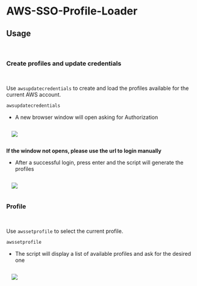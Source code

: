 # AWS-SSO-Profile-Loader

## Usage
<br/>

### Create profiles and update credentials
<br/>

Use `awsupdatecredentials` to create and load the profiles available for the current AWS account.

```sh
awsupdatecredentials
```
+ A new browser window will open asking for Authorization
<img style="margin:1em" src="https://gist.githubusercontent.com/EstebanRi/9534bd830145cd3971ae7ba5f26c1b8d/raw/d10cd7d9722f0b0de5d6b636ed6da70d876b1ad1/01.png">

 **If the window not opens, please use the url to login manually**

 + After a successful login, press enter and the script will generate the profiles
<img style="margin:1em" src="https://gist.githubusercontent.com/EstebanRi/9534bd830145cd3971ae7ba5f26c1b8d/raw/d10cd7d9722f0b0de5d6b636ed6da70d876b1ad1/02.png">


<br/>

### Profile
<br/>

Use `awssetprofile` to select the current profile.

```sh
awssetprofile
``` 

+ The script will display a list of available profiles and ask for the desired one
<img style="margin:1em" src="https://gist.githubusercontent.com/EstebanRi/9534bd830145cd3971ae7ba5f26c1b8d/raw/d10cd7d9722f0b0de5d6b636ed6da70d876b1ad1/03.png">

